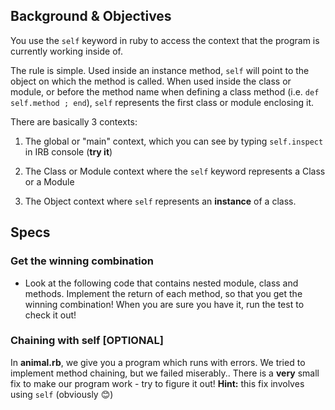## Background & Objectives

You use the `self` keyword in ruby to access the context that the program is currently working inside of.

The rule is simple. Used inside an instance method, `self` will point to the object on which the method is called. When used inside the class or module, or before the method name when defining a class method (i.e. `def self.method ; end`), `self` represents the first class or module enclosing it.

There are basically 3 contexts:

1. The global or "main" context, which you can see by typing `self.inspect` in IRB console (**try it**)

2. The Class or Module context where the `self` keyword represents a Class or a Module

3. The Object context where `self` represents an **instance** of a class.



## Specs

### Get the winning combination

* Look at the following code that contains nested module, class and methods. Implement the return of each method, so that you get the winning combination! When you are sure you have it, run the test to check it out!

### Chaining with self [OPTIONAL]

In **animal.rb**, we give you a program which runs with errors. We tried to implement method chaining, but we failed miserably.. There is a **very** small fix to make our program work - try to figure it out! **Hint:** this fix involves using `self` (obviously 😊)
